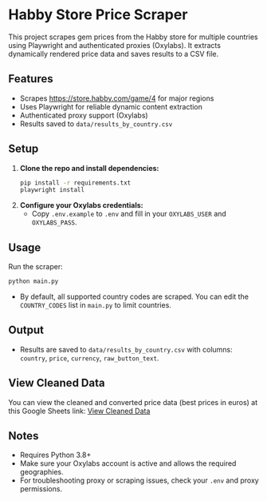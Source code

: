 # Habby Store Price Scraper

This project scrapes gem prices from the Habby store for multiple countries using Playwright and authenticated proxies (Oxylabs). It extracts dynamically rendered price data and saves results to a CSV file.

## Features
- Scrapes https://store.habby.com/game/4 for major regions
- Uses Playwright for reliable dynamic content extraction
- Authenticated proxy support (Oxylabs)
- Results saved to `data/results_by_country.csv`

## Setup
1. **Clone the repo and install dependencies:**
   ```bash
   pip install -r requirements.txt
   playwright install
   ```
2. **Configure your Oxylabs credentials:**
   - Copy `.env.example` to `.env` and fill in your `OXYLABS_USER` and `OXYLABS_PASS`.

## Usage
Run the scraper:
```bash
python main.py
```
- By default, all supported country codes are scraped. You can edit the `COUNTRY_CODES` list in `main.py` to limit countries.

## Output
- Results are saved to `data/results_by_country.csv` with columns: `country`, `price`, `currency`, `raw_button_text`.

## View Cleaned Data
You can view the cleaned and converted price data (best prices in euros) at this Google Sheets link:
[View Cleaned Data](https://docs.google.com/spreadsheets/d/1I5tkjVzS70u_2ywnUJYRQnFFZ3vCkA7Fqs1z1h56E90/edit?usp=sharing)

## Notes
- Requires Python 3.8+
- Make sure your Oxylabs account is active and allows the required geographies.
- For troubleshooting proxy or scraping issues, check your `.env` and proxy permissions.
